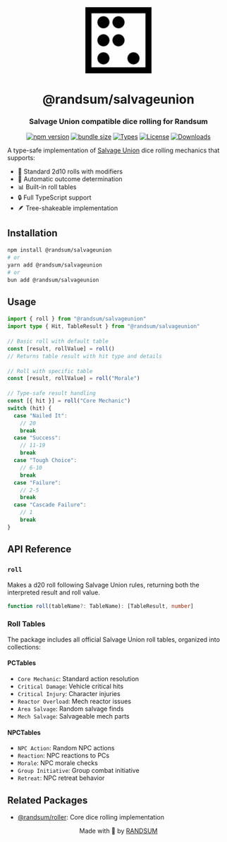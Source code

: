 <div align="center">
  <img width="150" height="150" src="https://raw.githubusercontent.com/RANDSUM/randsum/refs/heads/main/icon.webp" alt="Randsum Logo">
  <h1>@randsum/salvageunion</h1>
  <h3>Salvage Union compatible dice rolling for Randsum</h3>

[![npm version](https://img.shields.io/npm/v/@randsum/salvageunion)](https://www.npmjs.com/package/@randsum/salvageunion)
[![bundle size](https://img.shields.io/bundlephobia/minzip/@randsum/salvageunion)](https://bundlephobia.com/package/@randsum/salvageunion)
[![Types](https://img.shields.io/npm/types/@randsum/salvageunion)](https://www.npmjs.com/package/@randsum/salvageunion)
[![License](https://img.shields.io/npm/l/@randsum/salvageunion)](https://github.com/RANDSUM/randsum/blob/main/LICENSE)
[![Downloads](https://img.shields.io/npm/dm/@randsum/salvageunion)](https://www.npmjs.com/package/@randsum/salvageunion)

</div>

A type-safe implementation of [Salvage Union](https://www.geargrindergames.com/salvage-union) dice rolling mechanics that supports:

- 🎲 Standard 2d10 rolls with modifiers
- 🎯 Automatic outcome determination
- 📊 Built-in roll tables
- 🔒 Full TypeScript support
- 🪶 Tree-shakeable implementation

## Installation

```bash
npm install @randsum/salvageunion
# or
yarn add @randsum/salvageunion
# or
bun add @randsum/salvageunion
```

## Usage

```typescript
import { roll } from "@randsum/salvageunion"
import type { Hit, TableResult } from "@randsum/salvageunion"

// Basic roll with default table
const [result, rollValue] = roll()
// Returns table result with hit type and details

// Roll with specific table
const [result, rollValue] = roll("Morale")

// Type-safe result handling
const [{ hit }] = roll("Core Mechanic")
switch (hit) {
  case "Nailed It":
    // 20
    break
  case "Success":
    // 11-19
    break
  case "Tough Choice":
    // 6-10
    break
  case "Failure":
    // 2-5
    break
  case "Cascade Failure":
    // 1
    break
}
```

## API Reference

### `roll`

Makes a d20 roll following Salvage Union rules, returning both the interpreted result and roll value.

```typescript
function roll(tableName?: TableName): [TableResult, number]
```

### Roll Tables

The package includes all official Salvage Union roll tables, organized into collections:

#### PCTables

- `Core Mechanic`: Standard action resolution
- `Critical Damage`: Vehicle critical hits
- `Critical Injury`: Character injuries
- `Reactor Overload`: Mech reactor issues
- `Area Salvage`: Random salvage finds
- `Mech Salvage`: Salvageable mech parts

#### NPCTables

- `NPC Action`: Random NPC actions
- `Reaction`: NPC reactions to PCs
- `Morale`: NPC morale checks
- `Group Initiative`: Group combat initiative
- `Retreat`: NPC retreat behavior

## Related Packages

- [@randsum/roller](https://github.com/RANDSUM/randsum/tree/main/packages/roller): Core dice rolling implementation

<div align="center">
Made with 👹 by <a href="https://github.com/RANDSUM">RANDSUM</a>
</div>
